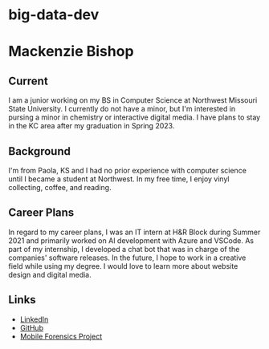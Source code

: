 # big-data-dev
# Mackenzie Bishop
## Current
I am a junior working on my BS in Computer Science at Northwest Missouri State University. I currently do not have a minor, but I'm interested in pursing a minor in chemistry or interactive digital media. I have plans to stay in the KC area after my graduation in Spring 2023.
## Background
I'm from Paola, KS and I had no prior experience with computer science until I became a student at Northwest. In my free time, I enjoy vinyl collecting, coffee, and reading.
## Career Plans
In regard to my career plans, I was an IT intern at H&R Block during Summer 2021 and primarily worked on AI development with Azure and VSCode. As part of my internship, I developed a chat bot that was in charge of the companies' software releases. In the future, I hope to work in a creative field while using my degree. I would love to learn more about website design and digital media.
## Links
- [LinkedIn](www.linkedin.com/in/mackenzie-bishop-9362241a8)
- [GitHub](https://github.com/mackenziebishop)
- [Mobile Forensics Project](https://github.com/mackenziebishop/mobile-forensics)

